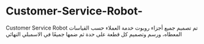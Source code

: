 # Customer-Service-Robot-
Customer Service Robot 
تم تصميم جميع أجزاء روبوت خدمة العملاء حسب القياسات المعطاه، ورسم وتصميم كل قطعة على حدة ثم ضمها جميعًا في الاسمبلي النهائي 
